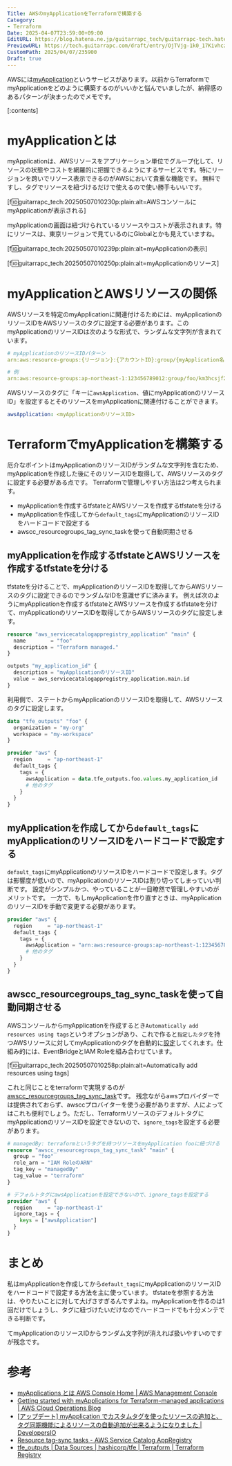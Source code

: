 ```yaml
---
Title: AWSのmyApplicationをTerraformで構築する
Category:
- Terraform
Date: 2025-04-07T23:59:00+09:00
EditURL: https://blog.hatena.ne.jp/guitarrapc_tech/guitarrapc-tech.hatenablog.com/atom/entry/6802418398413434637
PreviewURL: https://tech.guitarrapc.com/draft/entry/OjTVjg-1k0_17KivhcziK-ZIG6s
CustomPath: 2025/04/07/235900
Draft: true
---
```


AWSには[myApplication](https://docs.aws.amazon.com/ja_jp/awsconsolehelpdocs/latest/gsg/aws-myApplications.html)というサービスがあります。以前からTerraformでmyApplicationをどのように構築するのがいいかと悩んでいましたが、納得感のあるパターンが決まったのでメモです。

[:contents]

# myApplicationとは

myApplicationは、AWSリソースをアプリケーション単位でグループ化して、リソースの状態やコストを網羅的に把握できるようにするサービスです。特にリージョンを跨いでリソース表示できるのがAWSにおいて貴重な機能です。
無料ですし、タグでリソースを紐づけるだけで使えるので使い勝手もいいです。

[f:id:guitarrapc_tech:20250507010230p:plain:alt=AWSコンソールにmyApplicationが表示される]

myApplicationの画面は紐づけられているリソースやコストが表示されます。特にリソースは、東京リージョンで見ているのにGlobalとかも見えていますね。

[f:id:guitarrapc_tech:20250507010239p:plain:alt=myApplicationの表示]

[f:id:guitarrapc_tech:20250507010250p:plain:alt=myApplicationのリソース]

# myApplicationとAWSリソースの関係

AWSリソースを特定のmyApplicationに関連付けるためには、myApplicationのリソースIDをAWSリソースのタグに設定する必要があります。このmyApplicationのリソースIDは次のような形式で、ランダムな文字列が含まれています。

```yaml
# myApplicationのリソースIDパターン
arn:aws:resource-groups:{リージョン}:{アカウントID}:group/{myApplication名}/{ランダムな文字列}

# 例
arn:aws:resource-groups:ap-northeast-1:123456789012:group/foo/km3hcsjf2h5izwou4jxqdvt7cz
```

AWSリソースのタグに「キーに`awsApplication`、値にmyApplicationのリソースID」を設定するとそのリソースをmyApplicationに関連付けることができます。

```yaml
awsApplication: <myApplicationのリソースID>
```

# TerraformでmyApplicationを構築する

厄介なポイントはmyApplicationのリソースIDがランダムな文字列を含むため、myApplicationを作成した後にそのリソースIDを取得して、AWSリソースのタグに設定する必要がある点です。
Terraformで管理しやすい方法は2つ考えられます。

- myApplicationを作成するtfstateとAWSリソースを作成するtfstateを分ける
- myApplicationを作成してから`default_tags`にmyApplicationのリソースIDをハードコードで設定する
- awscc_resourcegroups_tag_sync_taskを使って自動同期させる

## myApplicationを作成するtfstateとAWSリソースを作成するtfstateを分ける

tfstateを分けることで、myApplicationのリソースIDを取得してからAWSリソースのタグに設定できるのでランダムなIDを意識せずに済みます。
例えば次のようにmyApplicationを作成するtfstateとAWSリソースを作成するtfstateを分けて、myApplicationのリソースIDを取得してからAWSリソースのタグに設定します。

```terraform
resource "aws_servicecatalogappregistry_application" "main" {
  name        = "foo"
  description = "Terraform managed."
}

outputs "my_application_id" {
  description = "myApplicationのリソースID"
  value = aws_servicecatalogappregistry_application.main.id
}
```

利用側で、ステートからmyApplicationのリソースIDを取得して、AWSリソースのタグに設定します。

```terraform
data "tfe_outputs" "foo" {
  organization = "my-org"
  workspace = "my-workspace"
}

provider "aws" {
  region     = "ap-northeast-1"
  default_tags {
    tags = {
      awsApplication = data.tfe_outputs.foo.values.my_application_id
      # 他のタグ
    }
  }
}
```

## myApplicationを作成してから`default_tags`にmyApplicationのリソースIDをハードコードで設定する

`default_tags`にmyApplicationのリソースIDをハードコードで設定します。タグは影響度が低いので、myApplicationのリソースIDは割り切ってしまっていい判断です。
設定がシンプルかつ、やっていることが一目瞭然で管理しやすいのがメリットです。
一方で、もしmyApplicationを作り直すときは、myApplicationのリソースIDを手動で変更する必要があります。


```terraform
provider "aws" {
  region     = "ap-northeast-1"
  default_tags {
    tags = {
      awsApplication = "arn:aws:resource-groups:ap-northeast-1:123456789012:group/foo/km3hcsjf2h5izwou4jxqdvt7cz"
      # 他のタグ
    }
  }
}
```

## awscc_resourcegroups_tag_sync_taskを使って自動同期させる

AWSコンソールからmyApplicationを作成するとき`Automatically add resources using tags`というオプションがあり、これで作ると`指定したタグ`を持つAWSリソースに対してmyApplicationのタグを自動的に[設定](https://docs.aws.amazon.com/servicecatalog/latest/arguide/app-tag-sync.html)してくれます。仕組み的には、EventBridgeとIAM Roleを組み合わせています。

[f:id:guitarrapc_tech:20250507010258p:plain:alt=Automatically add resources using tags]

これと同じことをterraformで実現するのが[awscc_resourcegroups_tag_sync_task](https://registry.terraform.io/providers/hashicorp/awscc/latest/docs/resources/resourcegroups_tag_sync_task)です。
残念ながらawsプロバイダーでは提供されておらず、awsccプロバイターを使う必要がありますが、人によってはこれも便利でしょう。ただし、TerraformリソースのデフォルトタグにmyApplicationのリソースIDを設定できないので、`ignore_tags`を設定する必要があります。

```terraform
# managedBy: terraformというタグを持つリソースをmyApplication fooに紐づける
resource "awscc_resourcegroups_tag_sync_task" "main" {
  group = "foo"
  role_arn = "IAM RoleのARN"
  tag_key = "managedBy"
  tag_value = "terraform"
}

# デフォルトタグにawsApplicationを設定できないので、ignore_tagsを設定する
provider "aws" {
  region     = "ap-northeast-1"
  ignore_tags = {
    keys = ["awsApplication"]
  }
}
```

# まとめ

私はmyApplicationを作成してから`default_tags`にmyApplicationのリソースIDをハードコードで設定する方法を主に使っています。
tfstateを参照する方法は、やりたいことに対して大げさすぎるんですよね。myApplicationを作るのは1回だけでしょうし、タグに紐づけたいだけなのでハードコードでも十分メンテできる判断です。

てmyApplicationのリソースIDからランダム文字列が消えれば扱いやすいのですが残念です。

# 参考

* [myApplications とは AWS Console Home | AWS Management Console](https://docs.aws.amazon.com/ja_jp/awsconsolehelpdocs/latest/gsg/aws-myApplications.html)
* [Getting started with myApplications for Terraform-managed applications | AWS Cloud Operations Blog](https://aws.amazon.com/jp/blogs/mt/getting-started-with-myapplications-for-terraform-managed-applications/)
* [[アップデート] myApplication でカスタムタグを使ったリソースの追加と、タグ同期機能によるリソースの自動追加が出来るようになりました | DevelopersIO](https://dev.classmethod.jp/articles/myapplications-tag-sync/)
* [Resource tag-sync tasks - AWS Service Catalog AppRegistry](https://docs.aws.amazon.com/servicecatalog/latest/arguide/app-tag-sync.html)
* [tfe_outputs | Data Sources | hashicorp/tfe | Terraform | Terraform Registry](https://registry.terraform.io/providers/hashicorp/tfe/latest/docs/data-sources/outputs?product_intent=terraform)
